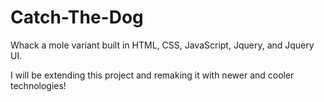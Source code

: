 # Catch-The-Dog
Whack a mole variant built in HTML, CSS, JavaScript, Jquery, and Jquery UI.

I will be extending this project and remaking it with newer and cooler technologies!
